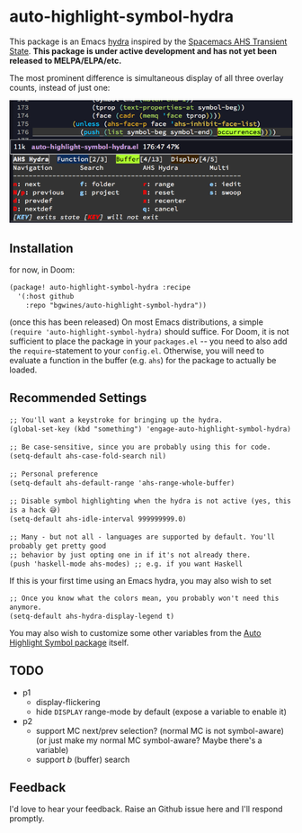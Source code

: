 # auto-highlight-symbol-hydra

This package is an Emacs [hydra](https://github.com/abo-abo/hydra) inspired by the [Spacemacs AHS Transient State](https://develop.spacemacs.org/doc/DOCUMENTATION.html#highlight-current-symbol). **This package is under active development and has not yet been released to MELPA/ELPA/etc.**

The most prominent difference is simultaneous display of all three overlay counts, instead of just one:

![overlays](https://github.com/bgwines/auto-highlight-symbol-hydra/blob/master/simultaneous-overlays.png)

## Installation

for now, in Doom:

```elisp
(package! auto-highlight-symbol-hydra :recipe
  '(:host github
    :repo "bgwines/auto-highlight-symbol-hydra"))
```

(once this has been released) On most Emacs distributions, a simple `(require 'auto-highlight-symbol-hydra)` should suffice. For Doom, it is not sufficient to place the package in your `packages.el` -- you need to also add the `require`-statement to your `config.el`. Otherwise, you will need to evaluate a function in the buffer (e.g. `ahs`) for the package to actually be loaded.

## Recommended Settings

```elisp
;; You'll want a keystroke for bringing up the hydra.
(global-set-key (kbd "something") 'engage-auto-highlight-symbol-hydra)

;; Be case-sensitive, since you are probably using this for code.
(setq-default ahs-case-fold-search nil)

;; Personal preference
(setq-default ahs-default-range 'ahs-range-whole-buffer)

;; Disable symbol highlighting when the hydra is not active (yes, this is a hack 😅)
(setq-default ahs-idle-interval 999999999.0)

;; Many - but not all - languages are supported by default. You'll probably get pretty good
;; behavior by just opting one in if it's not already there.
(push 'haskell-mode ahs-modes) ;; e.g. if you want Haskell
```

If this is your first time using an Emacs hydra, you may also wish to set

```elisp
;; Once you know what the colors mean, you probably won't need this anymore.
(setq-default ahs-hydra-display-legend t)
```

You may also wish to customize some other variables from the [Auto Highlight Symbol package](https://github.com/mhayashi1120/auto-highlight-symbol-mode) itself.

## TODO

* p1
    * display-flickering
    * hide `DISPLAY` range-mode by default (expose a variable to enable it)
* p2
    * support MC next/prev selection? (normal MC is not symbol-aware) (or just make my normal MC symbol-aware? Maybe there's a variable)
    * support _b_ (buffer) search

## Feedback

I'd love to hear your feedback. Raise an Github issue here and I'll respond promptly.
